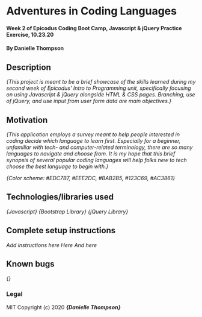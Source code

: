 # Adventures in Coding Languages

#### Week 2 of Epicodus Coding Boot Camp, Javascript & jQuery Practice Exercise, 10.23.20

#### By Danielle Thompson

## Description
_{This project is meant to be a brief showcase of the skills learned during my second week of Epicodus' Intro to Programming unit, specifically focusing on using Javascript & jQuery alongside HTML & CSS pages. Branching, use of jQuery, and use input from user form data are main objectives.}_

## Motivation 
_{This application employs a survey meant to help people interested in coding decide which language to learn first. Especially for a beginner, unfamiliar with tech- and computer-related terminology, there are *so* many languages to navigate and choose from. It is my hope that this brief synopsis of several popular coding languages will help folks new to tech choose the best language to begin with.}_

_{Color scheme: #EDC7B7, #EEE2DC, #BAB2B5, #123C69, #AC3861}_

## Technologies/libraries used

_{Javascript}_
_{Bootstrap Library}_
_{jQuery Library}_

## Complete setup instructions

*_Add instructions here_*
*_Here_*
*_And here_*

## Known bugs

_{}_

### Legal 

MIT Copyright (c) 2020 **_{Danielle Thompson}_**